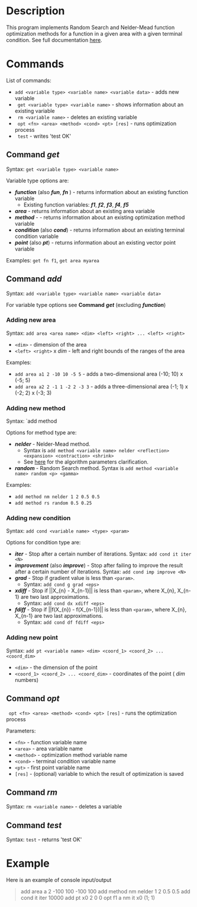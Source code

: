 # Description
This program implements Random Search and Nelder-Mead function optimization methods for a function in a given area with a given terminal condition. See full documentation [here](https://nickfyodorov.github.io/ExtremumSearch/).

# Commands

List of commands:
* `add <variable type> <variable name> <variable data>`  - adds new variable
* ` get <variable type> <variable name>`  - shows information about an existing variable
* ` rm <variable name>`  - deletes an existing variable
* ` opt <fn> <area> <method> <cond> <pt> [res]`  - runs optimization process
* ` test`  - writes 'test OK'

## Command *get*
Syntax: `get <variable type> <variable name>`

Variable type options are:
* **_function_** (also **_fun_**, **_fn_** ) - returns information about an existing function variable
  + Existing function variables: **_f1_**, **_f2_**, **_f3_**, **_f4_**, **_f5_**
* **_area_**  - returns information about an existing area variable
* **_method_** -  - returns information about an existing optimization method variable
* **_condition_** (also **_cond_**)  - returns information about an existing terminal condition variable
* **_point_** (also **_pt_**)  - returns information about an existing vector point variable

Examples: `get fn f1`, `get area myarea`

## Command *add*
Syntax: `add <variable type> <variable name> <variable data>`

For variable type options see **Command** **_get_** (excluding **_function_**)

### Adding new area
Syntax: `add area <area name> <dim> <left> <right> ... <left> <right>`

* `<dim>` - dimension of the area
* `<left> <right>` x _dim_ - left and right bounds of the ranges of the area

Examples:
* `add area a1 2 -10 10 -5 5` - adds a two-dimensional area (-10; 10) x (-5; 5)
* `add area a2 2 -1 1 -2 2 -3 3` - adds a three-dimensional area (-1; 1) x (-2; 2) x (-3; 3)

### Adding new method
Syntax: `add method <variable name> <type> <parameters>

Options for method type are:
* **_nelder_** - Nelder-Mead method.
  + Syntax is `add method <variable name> nelder <reflection> <expansion> <contraction> <shrink>`
  + See [here](https://en.wikipedia.org/wiki/Nelder%E2%80%93Mead_method) for the algorithm parameters clarification.
* **_random_** - Random Search method. Syntax is `add method <variable name> random <p> <gamma>`

Examples:
* `add method nm nelder 1 2 0.5 0.5`
* `add method rs random 0.5 0.25`

### Adding new condition
Syntax: `add cond <variable name> <type> <param>`

Options for condition type are:
* **_iter_** - Stop after a certain number of iterations. Syntax: `add cond it iter <N>`
* **_improvement_** (also **_improve_**) - Stop after failing to improve the result after a certain number of iterations. Syntax: `add cond imp improve <N>`
* **_grad_** - Stop if gradient value is less than `<param>`.
  + Syntax: `add cond g grad <eps>`
* **_xdiff_** - Stop if ||X_{n} - X_{n-1}|| is less than `<param>`, where X_{n}, X_{n-1} are two last approximations.
  + Syntax: `add cond dx xdiff <eps>`
* **_fdiff_** - Stop if ||f(X_{n}) - f(X_{n-1})|| is less than `<param>`, where X_{n}, X_{n-1} are two last approximations.
  + Syntax: `add cond df fdiff <eps>`

### Adding new point
Syntax: `add pt <variable name> <dim> <coord_1> <coord_2> ... <coord_dim>`

* `<dim>` - the dimension of the point
* `<coord_1> <coord_2> ... <coord_dim>` - coordinates of the point ( _dim_ numbers)

## Command _opt_
` opt <fn> <area> <method> <cond> <pt> [res]` - runs the optimization process

Parameters:
* `<fn>` - function variable name
* `<area>` - area variable name
* `<method>` - optimization method variable name
* `<cond>` - terminal condition variable name
* `<pt>` - first point variable name
* `[res]` - (optional) variable to which the result of optimization is saved

## Command _rm_
Syntax: `rm <variable name>` - deletes a variable

## Command _test_
Syntax: `test` - returns 'test OK'

# Example
Here is an example of console input/output

> add area a 2 -100 100 -100 100
> add method nm nelder 1 2 0.5 0.5
> add cond it iter 10000
> add pt x0 2 0 0
> opt f1 a nm it x0
> (1; 1)
